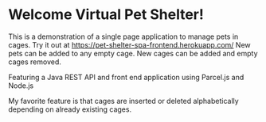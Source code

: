 # Welcome Virtual Pet Shelter!

This is a demonstration of a single page application to manage pets in cages. 
Try it out at https://pet-shelter-spa-frontend.herokuapp.com/
New pets can be added to any empty cage. New cages can be added and empty cages removed.

Featuring a Java REST API and front end application using Parcel.js and Node.js

My favorite feature is that cages are inserted or deleted alphabetically depending on already existing cages.

